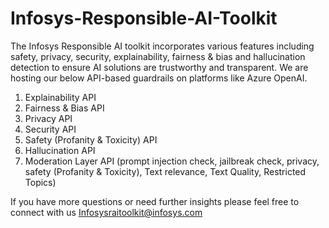 # Infosys-Responsible-AI-Toolkit
The Infosys Responsible AI toolkit incorporates various features including safety, privacy, security, explainability, fairness & bias and hallucination detection to ensure AI solutions are trustworthy and transparent. We are hosting our below API-based guardrails on platforms like Azure OpenAI.

1. Explainability API
2. Fairness & Bias API
3. Privacy API
4. Security API
5. Safety (Profanity & Toxicity) API
6. Hallucination API
7. Moderation Layer API (prompt injection check, jailbreak check, privacy, safety (Profanity & Toxicity), Text relevance, Text Quality, Restricted Topics)


If you have more questions or need further insights please feel free to connect with us  Infosysraitoolkit@infosys.com
